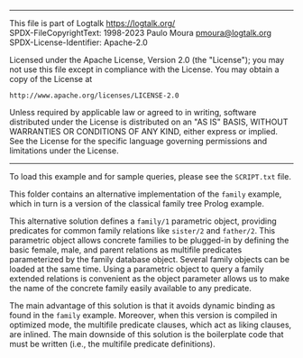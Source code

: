 ________________________________________________________________________

This file is part of Logtalk <https://logtalk.org/>  
SPDX-FileCopyrightText: 1998-2023 Paulo Moura <pmoura@logtalk.org>  
SPDX-License-Identifier: Apache-2.0

Licensed under the Apache License, Version 2.0 (the "License");
you may not use this file except in compliance with the License.
You may obtain a copy of the License at

    http://www.apache.org/licenses/LICENSE-2.0

Unless required by applicable law or agreed to in writing, software
distributed under the License is distributed on an "AS IS" BASIS,
WITHOUT WARRANTIES OR CONDITIONS OF ANY KIND, either express or implied.
See the License for the specific language governing permissions and
limitations under the License.
________________________________________________________________________


To load this example and for sample queries, please see the `SCRIPT.txt`
file.

This folder contains an alternative implementation of the `family` example,
which in turn is a version of the classical family tree Prolog example.

This alternative solution defines a `family/1` parametric object, providing
predicates for common family relations like `sister/2` and `father/2`. This
parametric object allows concrete families to be plugged-in by defining the 
basic female, male, and parent relations as multifile predicates parameterized
by the family database object. Several family objects can be loaded at the
same time. Using a parametric object to query a family extended relations is
convenient as the object parameter allows us to make the name of the concrete
family easily available to any predicate.

The main advantage of this solution is that it avoids dynamic binding as
found in the `family` example. Moreover, when this version is compiled in
optimized mode, the multifile predicate clauses, which act as liking clauses,
are inlined. The main downside of this solution is the boilerplate code that
must be written (i.e., the multifile predicate definitions).
